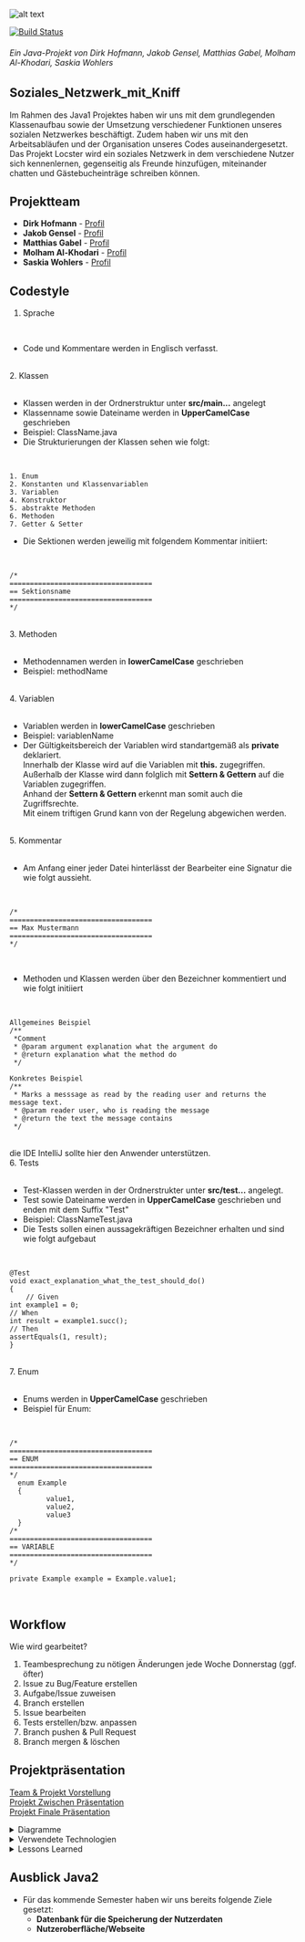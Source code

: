 ![alt text]( https://cdn.discordapp.com/attachments/783318437384552521/793117042214567946/locsterw3_2.png "Logo Title Text 1")

[![Build Status](https://github.com/fh-erfurt/Java1-Locster/workflows/build/badge.svg)](https://github.com/fh-erfurt/Java1-Locster/actions)

###### Ein Java-Projekt von Dirk Hofmann, Jakob Gensel, Matthias Gabel, Molham Al-Khodari, Saskia Wohlers

## Soziales_Netzwerk_mit_Kniff

Im Rahmen des Java1 Projektes haben wir uns mit dem grundlegenden Klassenaufbau sowie der Umsetzung verschiedener Funktionen unseres sozialen Netzwerkes beschäftigt. Zudem haben wir uns mit den Arbeitsabläufen und der Organisation unseres Codes auseinandergesetzt. <br>
Das Projekt Locster wird ein soziales Netzwerk in dem verschiedene Nutzer sich kennenlernen, gegenseitig als Freunde hinzufügen, miteinander chatten und Gästebucheinträge schreiben können. 

## Projektteam

* **Dirk Hofmann** - [Profil](https://github.com/Munchkin129)
* **Jakob Gensel** - [Profil](https://github.com/bro-scientist)
* **Matthias Gabel** - [Profil](https://github.com/f0rkster)
* **Molham Al-Khodari** - [Profil](https://github.com/Molham321)
* **Saskia Wohlers** - [Profil](https://github.com/schnoernja)
	
## Codestyle

1. Sprache<br>
<br>
<ul>
<li>Code und Kommentare werden in Englisch verfasst.</li>
</ul>
<br>
2. Klassen<br>
<br>
<ul>
	<li>Klassen werden in der Ordnerstruktur unter <strong>src/main...</strong> angelegt</li>
	<li>Klassenname sowie Dateiname werden in <strong>UpperCamelCase</strong> geschrieben</li>
<li>Beispiel: ClassName.java</li>
<li>Die Strukturierungen der Klassen sehen wie folgt:</li>
</ul>

 <br>
 
    1. Enum
    2. Konstanten und Klassenvariablen 
    3. Variablen
    4. Konstruktor
    5. abstrakte Methoden
    6. Methoden
    7. Getter & Setter
    
 - Die Sektionen werden jeweilig mit folgendem Kommentar initiiert:
<br>
 
    /*
    ===================================
    == Sektionsname
    ===================================
    */

<br>
3. Methoden<br>
<br>
<ul>
	<li>Methodennamen werden in <strong>lowerCamelCase</strong> geschrieben</li>
<li>Beispiel: methodName</li>
</ul>

 
<br>
4. Variablen<br>
<br>
<ul>
	<li>Variablen werden in <strong>lowerCamelCase</strong> geschrieben</li>
<li>Beispiel: variablenName</li>
	<li>Der Gültigkeitsbereich der Variablen wird standartgemäß als <strong>private</strong> deklariert.<br>
		Innerhalb der Klasse wird auf die Variablen mit <strong>this.</strong> zugegriffen.<br>
		Außerhalb der Klasse wird dann folglich mit <strong>Settern & Gettern</strong> auf die Variablen zugegriffen.<br>
		Anhand der <strong>Settern & Gettern</strong> erkennt man somit auch die Zugriffsrechte.<br>
Mit einem triftigen Grund kann von der Regelung abgewichen werden.</li>
</ul>
<br>
5. Kommentar<br>
<br>
<ul>
<li>Am Anfang einer jeder Datei hinterlässt der Bearbeiter eine Signatur die wie folgt aussieht.</li>
</ul>
<br>
 
    /*
    ===================================
    == Max Mustermann
    ===================================
    */

<br>
<ul>
	<li>Methoden und Klassen werden über den Bezeichner kommentiert und wie folgt initiiert</li>
 </ul>
<br>

    Allgemeines Beispiel
    /**
     *Comment
     * @param argument explanation what the argument do
     * @return explanation what the method do
     */
     
    Konkretes Beispiel
    /**
     * Marks a messsage as read by the reading user and returns the message text.
     * @param reader user, who is reading the message
     * @return the text the message contains
     */
     
<br>
die IDE IntelliJ sollte hier den Anwender unterstützen.
<br>
6. Tests<br>
<br>
<ul>
	<li>Test-Klassen werden in der Ordnerstrukter unter <strong>src/test...</strong> angelegt.</li>
	<li>Test sowie Dateiname werden in <strong>UpperCamelCase</strong> geschrieben und enden mit dem Suffix "Test"</li>
<li>Beispiel: ClassNameTest.java</li>
	<li>Die Tests sollen einen aussagekräftigen Bezeichner erhalten und sind wie folgt aufgebaut</li>
</ul>
<br>
 
    @Test
    void exact_explanation_what_the_test_should_do()
    {
        // Given
	int example1 = 0;
	// When
	int result = example1.succ();
	// Then
	assertEquals(1, result);
    }

<br>
7. Enum<br>
<br>
<ul>
	<li>Enums werden in <strong>UpperCamelCase</strong> geschrieben</li>
	<li>Beispiel für Enum:</li>
</ul>
<br>

    /*
    ===================================
    == ENUM
    ===================================
    */
      enum Example
      {
             value1,
             value2,
             value3
      }
    /*
    ===================================
    == VARIABLE
    ===================================
    */
    
    private Example example = Example.value1;
     
<br>
	
## Workflow

Wie wird gearbeitet?

1. Teambesprechung zu nötigen Änderungen jede Woche Donnerstag (ggf. öfter)
2. Issue zu Bug/Feature erstellen
3. Aufgabe/Issue zuweisen
4. Branch erstellen
5. Issue bearbeiten
6. Tests erstellen/bzw. anpassen
7. Branch pushen & Pull Request
8. Branch mergen & löschen

## Projektpräsentation

 <a href="https://github.com/fh-erfurt/Java1-Locster/blob/main/Projektdokumentation/Pr%C3%A4sentation/Team%20%26%20Project%20Vorstellen.pdf">Team & Projekt Vorstellung</a> <br>
 <a href="https://github.com/fh-erfurt/Java1-Locster/blob/main/Projektdokumentation/Pr%C3%A4sentation/Zwischen_prasentation_1.pdf">Projekt Zwischen Präsentation</a> <br>
 <a href="https://github.com/fh-erfurt/Java1-Locster/blob/main/Projektdokumentation/Pr%C3%A4sentation/finale_java_presentation1.pdf">Projekt Finale Präsentation</a> <br>

<details>
<summary>Diagramme</summary><br>
	
## Klassendiagramm <br>
	
Das Klassendiagramm enthält die logische Struktur der Klassen und unterteilt diese in farblich gekennzeichnete Packages.
User werden bewusst als ganzer User abgespeichert, im nächsten Semester werden User per UserID referenziert.
	
![Klassendiagramm](https://github.com/fh-erfurt/Java1-Locster/blob/main/Projektdokumentation/screenshot/JAVA1%20-%20Klassendiagramm_NEW.png) <br>


<details>
<summary>Chat Package</summary><br>

Die Klasse **Chat**  enthält den Speicherort - eine ArrayList in diesem Fall - für die im Chat gesendeten Nachrichten. Die Klasse **Message** bewahrt die Informationen über den Verfasser der Nachricht, den Inhalt dieser, sowie die Uhrzeit wann sie abgeschickt worden ist.
Mithilfe der Funktion **sendToChat** wird die Nachricht über die Funktion **recieveMessage** an die **ArrayList<Messages>** in der **Chat-Klasse** übergeben.

![chat](https://github.com/fh-erfurt/Java1-Locster/blob/main/Projektdokumentation/screenshot/chat.png) <br>

</details>

<details>
<summary>Friend Package</summary><br>
	
Die Klasse **FriendList** ist der Mittelpunkt. Hier ist die komplette Funktionalität zu finden.
Jeder User hat eine ArrayList **acceptedFriends**, in der die bestätigten Freundschaften hinterlegt sind und eine ArrayList **waitingFriends**, in der gesendete und empfangene Freundschaftsanfragen zu finden sind.
* **FriendListItem** dient als Eintrag in der ArrayList "acceptedFriends". Dort ist der befreundete User mit einer LocalDateTime seit Beginn der Freundschaft hinterlegt.
* **FriendRequest** dient als Eintrag in der ArrayList "waitingFriends". Dort sind der Absender und der Empfänger der Anfrage gespeichert.
* User haben die Grundlegenden Fähigkeiten, anderen Usern **Freundschaftsanfragen zu schicken**, **Freundschaftsanfragen zu akzeptieren oder zu verweigern** und **bestätigte Freunde zu entfernen**.
* Freundschaftsanfragen werden beim **Absender und beim Empfänger gespeichert**. User können selbst geschickte Anfragen nicht annehmen, diese aber zurückziehen (ablehnen). Empfangene Freundschaftsanfragen können angenommen oder abgelehnt werden. 
* Die beiden Exceptions **CannotSendFriendRequestException** und **CannotAcceptFriendRequestException** werden in Methoden in der FriendList verwendet.
	
![friend](https://github.com/fh-erfurt/Java1-Locster/blob/main/Projektdokumentation/screenshot/friend.png) <br>

</details>

<details>
<summary>Guestbook Package</summary><br>

Die Klasse **Guestbook**  enthält den Speicherort - eine ArrayList in diesem Fall - für die Einträge im Gästebuch. Die Klasse **GuestbookEntry** bewahrt die Informationen über den Verfasser des Eintrages, den Inhalt, sowie die Uhrzeit wann der Eintrag bearbeitet worden ist. 
Mithilfe der Funktion **addEntry** wird ein Eintrag erstellt, **editEntry** lässt einen Eintrag bearbeiten und updaten und **deleteEntry** gibt die Möglichkeit, diesen zu löschen.
	
![guestbook](https://github.com/fh-erfurt/Java1-Locster/blob/main/Projektdokumentation/screenshot/guestbook.png) <br>

</details>

<details>
<summary>User Package</summary><br>
	
In unserem **UserContainer** werden alle User abgespeichert. Über diese Klasse kann man User anlegen, entfernen und gewisse Attribute ändern. Letztere Funktionalität (changeUsername, changeMailadress, changePassword) wird zu einem späteren Zeitpunkt in die AccountDetails Klasse verschoben.

* Über die **User Klasse** kann man auf alle Attribute zugreifen und gegebenenfalls verändern. 
* In der **ProfilText** Klasse findet man den Content des ProfilTextes.
* **AccountDetails** enthält alle Informationen zum Login.
* **PersonalInfo** enthält alle Daten, die die Person betreffen.
* **ProfileStatistic** hier werden die statistischen Daten des Profils gehalten und aktualisiert.
* **TestUtility** hier findet man Hilfsfunktionen für die Tests.
* **ValidationUtility** hier findet man Hilfsfunktionen für das Überprüfen verschiedener Werte.


![user1](https://github.com/fh-erfurt/Java1-Locster/blob/main/Projektdokumentation/screenshot/user1.png) <br>
![user2](https://github.com/fh-erfurt/Java1-Locster/blob/main/Projektdokumentation/screenshot/user2.png) <br>

</details>

<details>
<summary>Exceptions & ValidationUtility package</summary><br>

Die Klasse **ValidationUtilty** enthält alle Funktionen, die zur Validierung eines neuen Users benötigt werden. Die Funktion **stringAlreadyExistsInArray** zum Beispiel überprüft in der **ArrayList<User>** ob die E-mail-Addresse schon zu einem anderen User gehört. 
	
Die Klasse **TestUtility** enthält eine Hilfsfunktion (getNewUserForTesting) um Standart-User für Testfälle einfacher anlegen zu können.
	
Die Klasse **Exceptions** enthält die Exceptions die ausgeworfen werden, wenn ein Problem während der Ausführung einer Funktion auftritt; beispielsweise, dass das vom User gewählte Passwort den Anforderungen nicht entspricht.
	
![rest](https://github.com/fh-erfurt/Java1-Locster/blob/main/Projektdokumentation/screenshot/exception.png) <br>
![rest](https://github.com/fh-erfurt/Java1-Locster/blob/main/Projektdokumentation/screenshot/ValidationUtility.png) <br>
![rest](https://github.com/fh-erfurt/Java1-Locster/blob/main/Projektdokumentation/screenshot/TestUtility.png) <br>

</details>
	
## Aktivitätsdiagramme

<details>
<summary>registerUser</summary><br>

Die Funktion <strong>registerUser</strong> legt einen User an. Hierfür ruft sie weitere Funktionen auf, damit die Eingaben des neuen Nutzers auch den gültigen Anforderungen entsprechen.

<strong>checkEmail</strong> überprüft die E-Mail-Adresse auf "@"-Zeichen und Eindeutigkeit.
![registerUsercheckemail](https://cdn.discordapp.com/attachments/783318437384552521/805088682809098250/Screenshot_143.png) <br>

<strong>checkPassword</strong> überprüft das Passwort auf die benötigten Zeichen/-Anzahl und Sonderzeichen.
![validemail](https://cdn.discordapp.com/attachments/783318437384552521/805088723191988224/Screenshot_148.png) <br>

<strong>checkUsername</strong> überprüft den Benutzernamen auf genügend Zeichen.
![validusername](https://cdn.discordapp.com/attachments/783318437384552521/805088754536284180/Screenshot_149.png) <br>

	
</details>

<details>
<summary>acceptFriendRequest</summary><br>
	
Die Methode <strong>acceptFriendRequest</strong> akzeptiert eine Freundschaftsanfrage. Sie ruft weitere Methoden auf: 
* um einen Eintrag in 'acceptedFriends' bei beiden Usern anzulegen
* um den Eintrag (die abzuarbeitende Freundschaftsanfrage) aus 'waitingFriends' bei beiden Usern zu entfernen
* um in ProfileStatistic latest- und oldestFriend bei beiden Usern zu aktualisieren
![acceptFriendRequest](https://github.com/fh-erfurt/Java1-Locster/blob/main/Projektdokumentation/screenshot/acceptFriendRequest.png) <br>

Die Methode <strong>removeEntryFromWaitingFriends</strong> durchsucht 'waitingFriends' solange, bis der Eintrag mit dem übergebenen User gefunden wurde und entfernt diesen. Es ist wichtig zu wissen, ob der übergebene User als 'sender' oder 'receiver' abgespeichert ist.
![removeEntryFromWaitingFriends](https://github.com/fh-erfurt/Java1-Locster/blob/main/Projektdokumentation/screenshot/removeEntryFromWaitingFriends.png) <br>

</details>
<hr>
</details>


<details>
<summary>Verwendete Technologien</summary>
	
## tools

* Entwicklertools
   <br>
   <a id="intellij-logo" href="https://www.jetbrains.com/idea/"><img src="https://daviddelatorre.me/wp-content/uploads/2017/06/intellij.png" height=40></a>
   <br>
   <a id="maven-logo" href="https://maven.apache.org/"><img src="https://upload.wikimedia.org/wikipedia/commons/thumb/0/0b/Maven_logo.svg/512px-Maven_logo.svg.png" height=40>	    </a>
   <br>
   <a id="junit-logo" href="https://junit.org/junit5/"><img src="https://junit.org/junit4/images/junit5-banner.png" height=40></a>
   
   
* Diagramme
   <br>
   <a id="lucidchart-logo" href="https://www.lucidchart.com"><img src="http://www.sbmarketingtools.com/wp-content/uploads/2016/04/lucidchart-logo.png" height=40></a>
   <br>
   <a id="miro-logo" href="https://miro.com/"><img src="https://www.underconsideration.com/brandnew/archives/miro_logo.png" height=40></a>
 
* Kommunikation
   <br>
   <a id="discord-logo" href="https://discord.com/"><img src="https://upload.wikimedia.org/wikipedia/commons/thumb/c/ca/Discord_Color_Text_Logo.svg/640px-Discord_Color_Text_Logo.svg.png" height=40></a>
	
</details>
<details>

<summary>Lessons Learned</summary>
	
## Lessons Learned

* **Feste Aufgabenverteilung:** ohne feste Aufgabenverteilung wurden so manche Sachen doppelt gemacht oder gar nicht. Es ist essenziell jede Aufgabe einer Person zuzuordnen, damit auch jeder was zu tun hat und das Projekt vorangeht. Außerdem wird so verhindert, dass man unnötige Funktionen o.Ä. schreibt, welche eigentlich gar nicht gebraucht werden.

* **Objektstruktur ohne Anwendung:** der Umfang und die konkrete Umsetzung eines Projektes ist schwer vorstellbar und sehr abstrakt ohne Bezug zur Anwendung. Gerade dadurch, dass wir vom Modul Java 1 diesbezüglich etwas eingeschränkt wurden (keine Datenbank; für unsere Anwendung leider der Grundpfeiler).

* **Umgang mit Github:** nie vergessen eine eigene Branch anzulegen, Commits sind geil und es wäre vom Vorteil nicht nur einmal die Woche eine Pull-Request zu starten.

* **Testen ist geil:** testen ist einfach geil.

* **Grundlagen Java:** natürlich die größte Lessons Learned in diesem Projekt!

* **Projektstrukturierung und Zeitplanung:** Eine gute Projektstrukturierung und Zeitplanung ist notwendig um das Projekt voranzubringen. Ohne feste Struktur in der Vorgehensweise macht jeder einfach irgendwas und nichts funktioniert wirklich miteinander. Auch ist Kommunikation zwischen den Teammitgliedern hierbei ein wichtiger Schlüssel zum Erfolg.

* **Kleinigkeiten sind keine Kleinigkeiten:** Kleinigkeiten benötigen fast IMMER mehr Zeit als "mal eben kurz..". Deshalb sollte man diese "Kleinigkeiten" (z.B. Aktualisierung des Klassendiagrammes, Namens-Änderung von Variablen oder Funktionen, etc) am besten sofort erledigen!

</details>
	
## Ausblick Java2


* Für das kommende Semester haben wir uns bereits folgende Ziele gesetzt:
    * **Datenbank für die Speicherung der Nutzerdaten**
    * **Nutzeroberfläche/Webseite**

</details>

